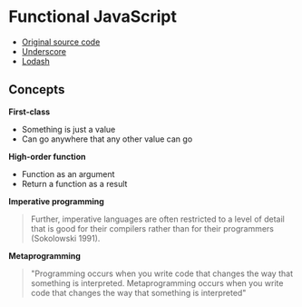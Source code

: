 # Functional JavaScript

- [Original source code][0]
- [Underscore][1]
- [Lodash][2]

## Concepts

**First-class**

- Something is just a value
- Can go anywhere that any other value can go

**High-order function**

- Function as an argument
- Return a function as a result

**Imperative programming**

> Further, imperative languages are often restricted to a level of detail that is good for their compilers rather than for their programmers (Sokolowski 1991).

**Metaprogramming**

> "Programming occurs when you write code that changes the way that something is interpreted. Metaprogramming occurs when you write code that changes the way that something is interpreted"

[0]: https://github.com/funjs/book-source
[1]: http://underscorejs.org/
[2]: https://lodash.com

